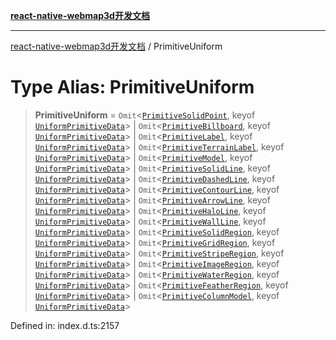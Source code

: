[**react-native-webmap3d开发文档**](../README.md)

***

[react-native-webmap3d开发文档](../globals.md) / PrimitiveUniform

# Type Alias: PrimitiveUniform

> **PrimitiveUniform** = `Omit`\<[`PrimitiveSolidPoint`](../interfaces/PrimitiveSolidPoint.md), keyof [`UniformPrimitiveData`](../interfaces/UniformPrimitiveData.md)\> \| `Omit`\<[`PrimitiveBillboard`](../interfaces/PrimitiveBillboard.md), keyof [`UniformPrimitiveData`](../interfaces/UniformPrimitiveData.md)\> \| `Omit`\<[`PrimitiveLabel`](../interfaces/PrimitiveLabel.md), keyof [`UniformPrimitiveData`](../interfaces/UniformPrimitiveData.md)\> \| `Omit`\<[`PrimitiveTerrainLabel`](../interfaces/PrimitiveTerrainLabel.md), keyof [`UniformPrimitiveData`](../interfaces/UniformPrimitiveData.md)\> \| `Omit`\<[`PrimitiveModel`](../interfaces/PrimitiveModel.md), keyof [`UniformPrimitiveData`](../interfaces/UniformPrimitiveData.md)\> \| `Omit`\<[`PrimitiveSolidLine`](../interfaces/PrimitiveSolidLine.md), keyof [`UniformPrimitiveData`](../interfaces/UniformPrimitiveData.md)\> \| `Omit`\<[`PrimitiveDashedLine`](../interfaces/PrimitiveDashedLine.md), keyof [`UniformPrimitiveData`](../interfaces/UniformPrimitiveData.md)\> \| `Omit`\<[`PrimitiveContourLine`](../interfaces/PrimitiveContourLine.md), keyof [`UniformPrimitiveData`](../interfaces/UniformPrimitiveData.md)\> \| `Omit`\<[`PrimitiveArrowLine`](../interfaces/PrimitiveArrowLine.md), keyof [`UniformPrimitiveData`](../interfaces/UniformPrimitiveData.md)\> \| `Omit`\<[`PrimitiveHaloLine`](../interfaces/PrimitiveHaloLine.md), keyof [`UniformPrimitiveData`](../interfaces/UniformPrimitiveData.md)\> \| `Omit`\<[`PrimitiveWallLine`](../interfaces/PrimitiveWallLine.md), keyof [`UniformPrimitiveData`](../interfaces/UniformPrimitiveData.md)\> \| `Omit`\<[`PrimitiveSolidRegion`](../interfaces/PrimitiveSolidRegion.md), keyof [`UniformPrimitiveData`](../interfaces/UniformPrimitiveData.md)\> \| `Omit`\<[`PrimitiveGridRegion`](../interfaces/PrimitiveGridRegion.md), keyof [`UniformPrimitiveData`](../interfaces/UniformPrimitiveData.md)\> \| `Omit`\<[`PrimitiveStripeRegion`](../interfaces/PrimitiveStripeRegion.md), keyof [`UniformPrimitiveData`](../interfaces/UniformPrimitiveData.md)\> \| `Omit`\<[`PrimitiveImageRegion`](../interfaces/PrimitiveImageRegion.md), keyof [`UniformPrimitiveData`](../interfaces/UniformPrimitiveData.md)\> \| `Omit`\<[`PrimitiveWaterRegion`](../interfaces/PrimitiveWaterRegion.md), keyof [`UniformPrimitiveData`](../interfaces/UniformPrimitiveData.md)\> \| `Omit`\<[`PrimitiveFeatherRegion`](../interfaces/PrimitiveFeatherRegion.md), keyof [`UniformPrimitiveData`](../interfaces/UniformPrimitiveData.md)\> \| `Omit`\<[`PrimitiveColumnModel`](../interfaces/PrimitiveColumnModel.md), keyof [`UniformPrimitiveData`](../interfaces/UniformPrimitiveData.md)\>

Defined in: index.d.ts:2157
